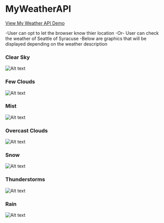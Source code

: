 # MyWeatherAPI


[View My Weather API Demo](https://designwithwhit.github.io/MyWeatherAPI/)

-User can opt to let the browser know thier location
-Or- User can check the weather of Seattle of Syracuse
-Below are graphics that will be displayed depending on the weather description

### **Clear Sky**<br>
![Alt text](/images/phone-clear-sky.jpg "Clear Sky")
### **Few Clouds**<br>
![Alt text](/images/phone-few-clouds.jpg "Few Clouds")
### **Mist**<br>
![Alt text](/images/phone-mist.jpg "Mist")
### **Overcast Clouds**<br>
![Alt text](/images/phone-overcast-clouds.jpg "Overcast Clouds")
### **Snow**<br>
![Alt text](/images/phone-snow.jpg "Snow")
### **Thunderstorms**<br>
![Alt text](/images/phone-thunder.jpg "Thunderstorms")
### **Rain**<br>
![Alt text](/images/phone-rain.jpg "Rain")
